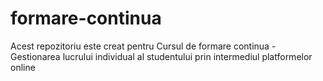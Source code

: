 # formare-continua
Acest repozitoriu este creat pentru Cursul de formare continua - Gestionarea lucrului individual al studentului prin intermediul platformelor online
